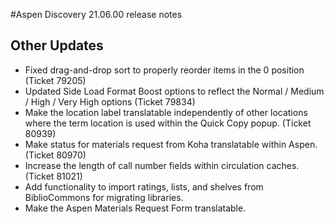 #Aspen Discovery 21.06.00 release notes

## Other Updates
- Fixed drag-and-drop sort to properly reorder items in the 0 position (Ticket 79205)
- Updated Side Load Format Boost options to reflect the Normal / Medium / High / Very High options (Ticket 79834)
- Make the location label translatable independently of other locations where the term location is used within the Quick Copy popup. (Ticket 80939)
- Make status for materials request from Koha translatable within Aspen. (Ticket 80970)
- Increase the length of call number fields within circulation caches. (Ticket 81021)
- Add functionality to import ratings, lists, and shelves from BiblioCommons for migrating libraries.   
- Make the Aspen Materials Request Form translatable.
